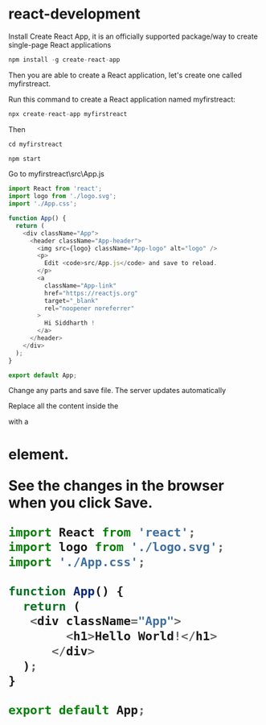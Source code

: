 # react-development

Install Create React App, it is an officially supported package/way to create single-page React applications

```python
npm install -g create-react-app
```

Then you are able to create a React application, let's create one called myfirstreact.

Run this command to create a React application named myfirstreact:

```python
npx create-react-app myfirstreact
```

Then

```python
cd myfirstreact

npm start
```

Go to myfirstreact\src\App.js

```javascript
import React from 'react';
import logo from './logo.svg';
import './App.css';

function App() {
  return (
    <div className="App">
      <header className="App-header">
        <img src={logo} className="App-logo" alt="logo" />
        <p>
          Edit <code>src/App.js</code> and save to reload.
        </p>
        <a
          className="App-link"
          href="https://reactjs.org"
          target="_blank"
          rel="noopener noreferrer"
        >
          Hi Siddharth !
        </a>
      </header>
    </div>
  );
}

export default App;
```

Change any parts and save file. The server updates automatically

Replace all the content inside the <div className="App"> with a <h1> element.

See the changes in the browser when you click Save.

```javascript
import React from 'react';
import logo from './logo.svg';
import './App.css';

function App() {
  return (
   <div className="App">
        <h1>Hello World!</h1>
      </div>
  );
}

export default App;
```


